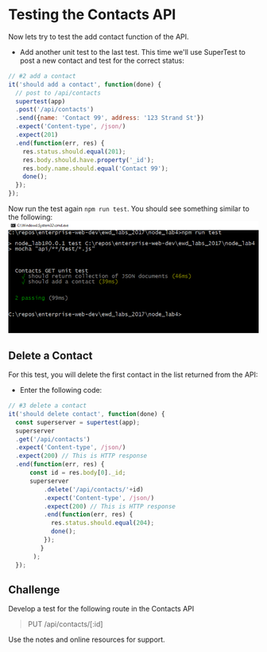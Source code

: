 # Testing the Contacts API

Now lets try to test the add contact function of the API.

+ Add another unit test to the last test. This time we'll use SuperTest to post a new contact and test for the correct status:
```javascript
// #2 add a contact
it('should add a contact', function(done) {
  // post to /api/contacts
  supertest(app)
  .post('/api/contacts')
  .send({name: 'Contact 99', address: '123 Strand St'})
  .expect('Content-type', /json/)
  .expect(201)
  .end(function(err, res) {
    res.status.should.equal(201);
    res.body.should.have.property('_id');
    res.body.name.should.equal('Contact 99');
    done();
  });
});
```
Now run the test again ``npm run test``. You should see something similar to the following:
![Add a contact test](./img/add_contact.png)

## Delete a Contact

For this test, you will delete the first contact in the list returned from the API:

+ Enter the following code:
```javascript
// #3 delete a contact
it('should delete contact', function(done) {
  const superserver = supertest(app);
  superserver
  .get('/api/contacts')
  .expect('Content-type', /json/)
  .expect(200) // This is HTTP response
  .end(function(err, res) {
      const id = res.body[0]._id;
      superserver
          .delete('/api/contacts/'+id)
          .expect('Content-type', /json/)
          .expect(200) // This is HTTP response
          .end(function(err, res) {
            res.status.should.equal(204);
            done();
          });
         }
       );
  });
```

## Challenge
Develop a test for the following route in the Contacts API
> PUT /api/contacts/[:id]

Use the notes and online resources for support.
